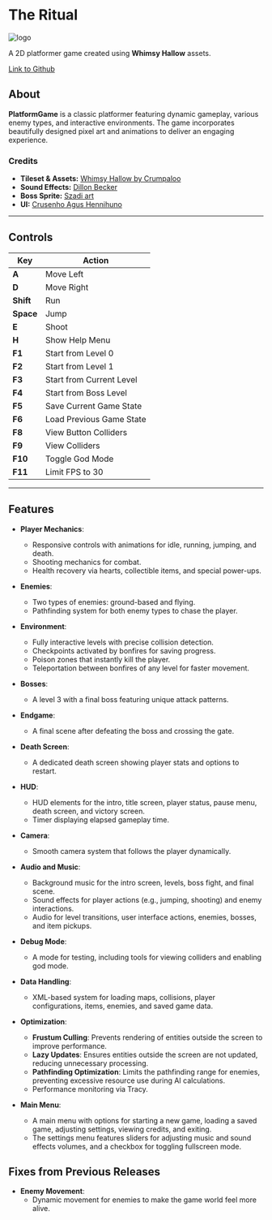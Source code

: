 # The Ritual

![logo](https://github.com/Ivalpe/TheRitual_PlatformDevelopment/blob/main/Assets/Menus/TitleScreen.png)

A 2D platformer game created using **Whimsy Hallow** assets.

[Link to Github](https://github.com/Ivalpe/PlatformGame_Development/tree/main)

## About

**PlatformGame** is a classic platformer featuring dynamic gameplay, various enemy types, and interactive environments. The game incorporates beautifully designed pixel art and animations to deliver an engaging experience.

### Credits
- **Tileset & Assets:** [Whimsy Hallow by Crumpaloo](https://crumpaloo.itch.io/whimsy-hallow)
- **Sound Effects:** [Dillon Becker](https://dillonbecker.itch.io/sdap)
- **Boss Sprite:** [Szadi art](https://szadiart.itch.io/2d-soulslike-character)
- **UI:** [Crusenho Agus Hennihuno](https://crusenho.itch.io/complete-ui-essential-pack)

---

## Controls

| Key       | Action                              |
|-----------|-------------------------------------|
| **A**     | Move Left                           |
| **D**     | Move Right                          |
| **Shift** | Run                                 |
| **Space** | Jump                                |
| **E**     | Shoot                               |
| **H**     | Show Help Menu                      |
| **F1**    | Start from Level 0                  |
| **F2**    | Start from Level 1                  |
| **F3**    | Start from Current Level            |
| **F4**    | Start from Boss Level               |
| **F5**    | Save Current Game State             |
| **F6**    | Load Previous Game State            |
| **F8**    | View Button Colliders               |
| **F9**    | View Colliders                      |
| **F10**   | Toggle God Mode                     |
| **F11**   | Limit FPS to 30                     |

---

## Features

- **Player Mechanics**:  
  - Responsive controls with animations for idle, running, jumping, and death.  
  - Shooting mechanics for combat.  
  - Health recovery via hearts, collectible items, and special power-ups.

- **Enemies**:  
  - Two types of enemies: ground-based and flying.  
  - Pathfinding system for both enemy types to chase the player.

- **Environment**:  
  - Fully interactive levels with precise collision detection.  
  - Checkpoints activated by bonfires for saving progress.  
  - Poison zones that instantly kill the player.  
  - Teleportation between bonfires of any level for faster movement.

- **Bosses**:  
  - A level 3 with a final boss featuring unique attack patterns.

- **Endgame**:  
  - A final scene after defeating the boss and crossing the gate.

- **Death Screen**:  
  - A dedicated death screen showing player stats and options to restart.

- **HUD**:  
  - HUD elements for the intro, title screen, player status, pause menu, death screen, and victory screen.  
  - Timer displaying elapsed gameplay time.

- **Camera**:  
  - Smooth camera system that follows the player dynamically.

- **Audio and Music**:  
  - Background music for the intro screen, levels, boss fight, and final scene.  
  - Sound effects for player actions (e.g., jumping, shooting) and enemy interactions.  
  - Audio for level transitions, user interface actions, enemies, bosses, and item pickups.

- **Debug Mode**:  
  - A mode for testing, including tools for viewing colliders and enabling god mode.

- **Data Handling**:  
  - XML-based system for loading maps, collisions, player configurations, items, enemies, and saved game data.

- **Optimization**:  
  - **Frustum Culling**: Prevents rendering of entities outside the screen to improve performance.  
  - **Lazy Updates**: Ensures entities outside the screen are not updated, reducing unnecessary processing.  
  - **Pathfinding Optimization**: Limits the pathfinding range for enemies, preventing excessive resource use during AI calculations.  
  - Performance monitoring via Tracy.

- **Main Menu**:  
  - A main menu with options for starting a new game, loading a saved game, adjusting settings, viewing credits, and exiting.  
  - The settings menu features sliders for adjusting music and sound effects volumes, and a checkbox for toggling fullscreen mode.

## Fixes from Previous Releases

- **Enemy Movement**:  
  - Dynamic movement for enemies to make the game world feel more alive.

